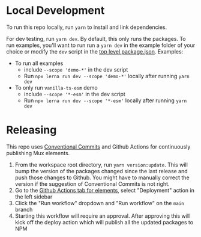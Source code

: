 # Local Development

To run this repo locally, run `yarn` to install and link dependencies.

For dev testing, run `yarn dev`. By default, this only runs the packages.
To run examples, you'll want to run run a `yarn dev` in the example folder of your choice or modify the `dev` script in the [top level package.json](./package.json).
Examples:

- To run all examples
  - include `--scope 'demo-*'` in the dev script
  - Run `npx lerna run dev --scope 'demo-*'` locally after running `yarn dev`
- To only run `vanilla-ts-esm` demo
  - include `--scope '*-esm'` in the dev script
  - Run `npx lerna run dev --scope '*-esm'` locally after running `yarn dev`

# Releasing

This repo uses [Conventional Commits](https://www.conventionalcommits.org/en/v1.0.0/)
and Github Actions for continuously publishing Mux elements.

1. From the workspace root directory, run `yarn version:update`.
   This will bump the version of the packages changed since the last release and push those changes to Github.
   You might have to manually correct the version if the suggestion of Conventional Commits is not right.
1. Go to the [Github Actions tab for elements](https://github.com/muxinc/elements/actions), select "Deployment" action in the left sidebar
1. Click the "Run workflow" dropdown and "Run workflow" on the `main` branch
1. Starting this workflow will require an approval. After approving this will kick off the deploy action which will publish all the updated packages to NPM

